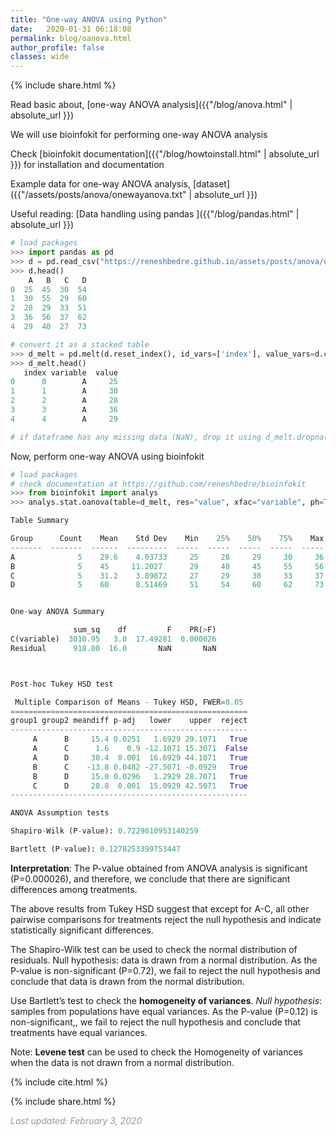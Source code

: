 ```yaml
---
title: "One-way ANOVA using Python"
date:   2020-01-31 06:18:08
permalink: blog/oanova.html
author_profile: false
classes: wide
---
```


<p>
{% include  share.html %}
</p>


Read basic about, [one-way ANOVA analysis]({{"/blog/anova.html" | absolute_url }})

We will use bioinfokit for performing one-way ANOVA analysis

Check [bioinfokit documentation]({{"/blog/howtoinstall.html" | absolute_url }}) for installation and documentation

Example data for one-way ANOVA analysis, [dataset]({{"/assets/posts/anova/onewayanova.txt" | absolute_url }})

Useful reading: [Data handling using pandas ]({{"/blog/pandas.html" | absolute_url }})

```python
# load packages
>>> import pandas as pd
>>> d = pd.read_csv("https://reneshbedre.github.io/assets/posts/anova/onewayanova.txt", sep="\t")
>>> d.head()
    A   B   C   D
0  25  45  30  54
1  30  55  29  60
2  28  29  33  51
3  36  56  37  62
4  29  40  27  73

# convert it as a stacked table 
>>> d_melt = pd.melt(d.reset_index(), id_vars=['index'], value_vars=d.columns)
>>> d_melt.head()
   index variable  value
0      0        A     25
1      1        A     30
2      2        A     28
3      3        A     36
4      4        A     29

# if dataframe has any missing data (NaN), drop it using d_melt.dropna()
```

Now, perform one-way ANOVA using bioinfokit

```python
# load packages
# check documentation at https://github.com/reneshbedre/bioinfokit
>>> from bioinfokit import analys
>>> analys.stat.oanova(table=d_melt, res="value", xfac="variable", ph=True)

Table Summary

Group      Count    Mean    Std Dev    Min    25%    50%    75%    Max
-------  -------  ------  ---------  -----  -----  -----  -----  -----
A              5    29.6    4.03733     25     28     29     30     36
B              5    45     11.2027      29     40     45     55     56
C              5    31.2    3.89872     27     29     30     33     37
D              5    60      8.51469     51     54     60     62     73


One-way ANOVA Summary

              sum_sq    df         F    PR(>F)
C(variable)  3010.95   3.0  17.49281  0.000026
Residual      918.00  16.0       NaN       NaN



Post-hoc Tukey HSD test

 Multiple Comparison of Means - Tukey HSD, FWER=0.05
=====================================================
group1 group2 meandiff p-adj   lower    upper  reject
-----------------------------------------------------
     A      B     15.4 0.0251   1.6929 29.1071   True
     A      C      1.6    0.9 -12.1071 15.3071  False
     A      D     30.4  0.001  16.6929 44.1071   True
     B      C    -13.8 0.0482 -27.5071 -0.0929   True
     B      D     15.0 0.0296   1.2929 28.7071   True
     C      D     28.8  0.001  15.0929 42.5071   True
-----------------------------------------------------

ANOVA Assumption tests

Shapiro-Wilk (P-value): 0.7229810953140259

Bartlett (P-value): 0.1278253399753447
```

<b>Interpretation</b>: The P-value obtained from ANOVA analysis is 
significant (P=0.000026), and therefore, we conclude that there are 
significant differences among treatments.

The above results from Tukey HSD suggest that except for A-C, all other pairwise comparisons for treatments reject 
the null hypothesis and indicate statistically significant differences.

The Shapiro-Wilk test can be used to check the normal distribution of residuals. Null hypothesis: data is drawn from a 
normal distribution. As the P-value is non-significant (P=0.72), we fail to reject the null hypothesis and conclude 
that data is drawn from the normal distribution.

Use Bartlett’s test to check the <b>homogeneity of variances</b>.
 <i>Null hypothesis</i>: samples from populations 
have equal variances.
As the P-value (P=0.12) is non-significant,, we fail to reject the null 
hypothesis and conclude that treatments have equal variances.

Note: <b>Levene test</b> can be used to check the Homogeneity of variances
when the data is not drawn from a normal distribution.

<p>
{% include  cite.html %}
</p>

<p>
{% include  share.html %}
</p>


<span style="color:#9e9696"><i> Last updated: February 3, 2020</i> </span>
